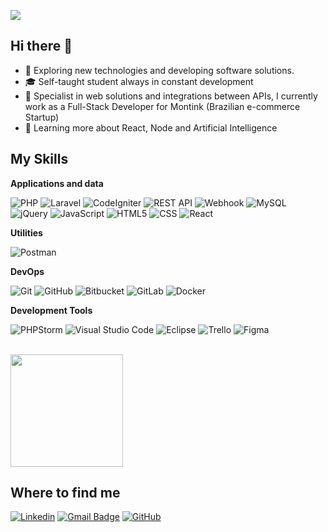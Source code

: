 ![](https://komarev.com/ghpvc/?username=HermanMonteiro&abbreviated=true)

## Hi there 👋

- 🤔 Exploring new technologies and developing software solutions.
- 🎓 Self-taught student always in constant development
- 💼 Specialist in web solutions and integrations between APIs, I currently work as a Full-Stack Developer for Montink (Brazilian e-commerce Startup)
- 🌱 Learning more about React, Node and Artificial Intelligence

## My Skills

**Applications and data**

![PHP](https://img.shields.io/badge/-PHP-777BB4?style=flat&logo=php&logoColor=white)
![Laravel](https://img.shields.io/badge/-Laravel-FF2D20?style=flat&logo=laravel&logoColor=white)
![CodeIgniter](https://img.shields.io/badge/-CodeIgniter-EE4623?style=flat&logo=codeigniter&logoColor=white)
![REST API](https://img.shields.io/badge/-REST_API-009688?style=flat&logo=rest-api&logoColor=white)
![Webhook](https://img.shields.io/badge/-Webhook-FF6C37?style=flat&logo=webhook&logoColor=white)
![MySQL](https://img.shields.io/badge/-MySQL-333333?style=flat&logo=mysql)
![jQuery](https://img.shields.io/badge/-jQuery-0769AD?style=flat&logo=jquery&logoColor=white)
![JavaScript](https://img.shields.io/badge/-JavaScript-333333?style=flat&logo=javascript)
![HTML5](https://img.shields.io/badge/-HTML5-333333?style=flat&logo=HTML5)
![CSS](https://img.shields.io/badge/-CSS-333333?style=flat&logo=CSS3&logoColor=1572B6)
![React](https://img.shields.io/badge/-React-333333?style=flat&logo=react)

**Utilities**

![Postman](https://img.shields.io/badge/-Postman-333333?style=flat&logo=postman)

**DevOps**

![Git](https://img.shields.io/badge/-Git-333333?style=flat&logo=git)
![GitHub](https://img.shields.io/badge/-GitHub-333333?style=flat&logo=github)
![Bitbucket](https://img.shields.io/badge/-Bitbucket-333333?style=flat&logo=bitbucket)
![GitLab](https://img.shields.io/badge/-GitLab-FCA121?style=flat&logo=gitlab&logoColor=white)
![Docker](https://img.shields.io/badge/-Docker-333333?style=flat&logo=docker)

**Development Tools**

![PHPStorm](https://img.shields.io/badge/-PHPStorm-000000?style=flat&logo=phpstorm&logoColor=white)
![Visual Studio Code](https://img.shields.io/badge/-Visual%20Studio%20Code-333333?style=flat&logo=visual-studio-code&logoColor=007ACC)
![Eclipse](https://img.shields.io/badge/-Eclipse-333333?style=flat&logo=eclipse-ide&logoColor=2C2255)
![Trello](https://img.shields.io/badge/-Trello-333333?style=flat&logo=trello&logoColor=007ACC)
![Figma](https://img.shields.io/badge/-Figma-333333?style=flat&logo=figma&logoColor=007ACC)

<br/>

<a href="https://github.com/HermanMonteiro" title="Herman Profile">
  <img height="180em" src="https://github-readme-stats.vercel.app/api?username=HermanMonteiro&theme=dracula&show_icons=true" />
</a>

## Where to find me

[![Linkedin](https://img.shields.io/badge/-hermanmonteiro-blue?style=flat-square&logo=Linkedin&logoColor=white&link=https://www.linkedin.com/in/hermanmonteiro/)](https://www.linkedin.com/in/hermanmonteiro)
[![Gmail Badge](https://img.shields.io/badge/-herman.monteiro@outlook.com-006bed?style=flat-square&logo=Hotmail&logoColor=white&link=mailto:herman.monteiro@outlook.com)](mailto:herman.monteiro@outlook.com)
[![GitHub](https://img.shields.io/github/followers/HermanMonteiro?label=follow&style=social)](https://github.com/HermanMonteiro)
